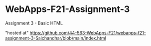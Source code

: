 # WebApps-F21-Assignment-3
Assignment 3 - Basic HTML

"hosted at" https://github.com/44-563-WebApps-F21/webapps-f21-assignment-3-Saichandhar/blob/main/index.html